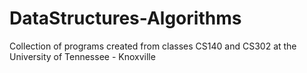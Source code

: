 # DataStructures-Algorithms
Collection of programs created from classes CS140 and CS302 at the University of Tennessee - Knoxville
